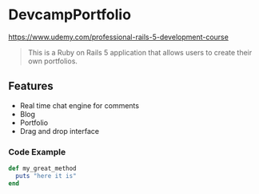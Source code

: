# DevcampPortfolio

https://www.udemy.com/professional-rails-5-development-course

> This is a Ruby on Rails 5 application that allows users to create their own
  portfolios.

## Features

- Real time chat engine for comments
- Blog
- Portfolio
- Drag and drop interface

### Code Example

```ruby
def my_great_method
  puts "here it is"
end
```
